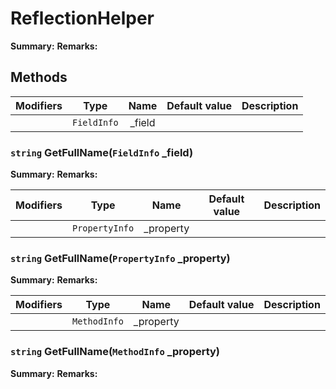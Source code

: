 # ReflectionHelper

**Summary:** 
**Remarks:** 



## Methods

| Modifiers       | Type             | Name             | Default value | Description
|-----------------|------------------|:----------------:|---------------|------------
|  |`FieldInfo` | \_field | ` ` | 
### **`string` GetFullName(`FieldInfo` _field)**

**Summary:** 
**Remarks:** 


| Modifiers       | Type             | Name             | Default value | Description
|-----------------|------------------|:----------------:|---------------|------------
|  |`PropertyInfo` | \_property | ` ` | 
### **`string` GetFullName(`PropertyInfo` _property)**

**Summary:** 
**Remarks:** 


| Modifiers       | Type             | Name             | Default value | Description
|-----------------|------------------|:----------------:|---------------|------------
|  |`MethodInfo` | \_property | ` ` | 
### **`string` GetFullName(`MethodInfo` _property)**

**Summary:** 
**Remarks:** 


